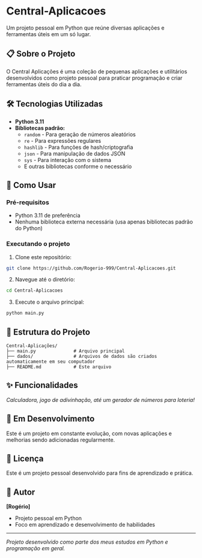 # Central-Aplicacoes

Um projeto pessoal em Python que reúne diversas aplicações e ferramentas úteis em um só lugar.

## 📋 Sobre o Projeto

O Central Aplicações é uma coleção de pequenas aplicações e utilitários desenvolvidos como projeto pessoal para praticar programação e criar ferramentas úteis do dia a dia.

## 🛠️ Tecnologias Utilizadas

- **Python 3.11**
- **Bibliotecas padrão:**
  - `random` - Para geração de números aleatórios
  - `re` - Para expressões regulares
  - `hashlib` - Para funções de hash/criptografia
  - `json` - Para manipulação de dados JSON
  - `sys` - Para interação com o sistema
  - E outras bibliotecas conforme o necessário

## 🚀 Como Usar

### Pré-requisitos
- Python 3.11 de preferência
- Nenhuma biblioteca externa necessária (usa apenas bibliotecas padrão do Python)

### Executando o projeto
1. Clone este repositório:
```bash
git clone https://github.com/Rogerio-999/Central-Aplicacoes.git
```

2. Navegue até o diretório:
```bash
cd Central-Aplicacoes
```

3. Execute o arquivo principal:
```bash
python main.py
```

## 📁 Estrutura do Projeto

```
Central-Aplicações/
├── main.py              # Arquivo principal
├── dados/               # Arquivos de dados são criados automaticamente em seu computador
├── README.md            # Este arquivo
```

## ✨ Funcionalidades

*Calculadora, jogo de adivinhação, até um gerador de números para loteria!*

## 🔧 Em Desenvolvimento

Este é um projeto em constante evolução, com novas aplicações e melhorias sendo adicionadas regularmente.

## 📝 Licença

Este é um projeto pessoal desenvolvido para fins de aprendizado e prática.

## 👤 Autor

**[Rogério]**
- Projeto pessoal em Python
- Foco em aprendizado e desenvolvimento de habilidades

---

*Projeto desenvolvido como parte dos meus estudos em Python e programação em geral.*
